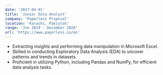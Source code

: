 ```yaml
---
date: '2017-04-01'
title: 'Junior Data Analyst'
company: 'Paperless Proposal'
location: 'Karachi, Pakistan'
range: 'Jun 2019 - December 2020'
url: 'https://www.paperless.io/en'
---
```


- Extracting insights and performing data manipulation in Microsoft Excel.
- Skilled in conducting Exploratory Data Analysis (EDA) to uncover patterns and trends in datasets.
- Proficient in utilizing Python, including Pandas and NumPy, for efficient data analysis tasks.